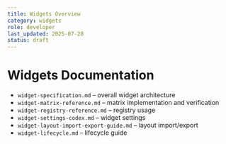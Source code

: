 ```yaml
---
title: Widgets Overview
category: widgets
role: developer
last_updated: 2025-07-20
status: draft
---
```


# Widgets Documentation

- `widget-specification.md` – overall widget architecture
- `widget-matrix-reference.md` – matrix implementation and verification
- `widget-registry-reference.md` – registry usage
- `widget-settings-codex.md` – widget settings
- `widget-layout-import-export-guide.md` – layout import/export
- `widget-lifecycle.md` – lifecycle guide
